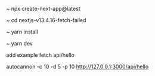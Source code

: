 ~ npx create-next-app@latest

~ cd nextjs-v13.4.16-fetch-failed

~ yarn install

~ yarn dev

add example fetch api/hello

autocannon -c 10 -d 5 -p 10 http://127.0.0.1:3000/api/hello
